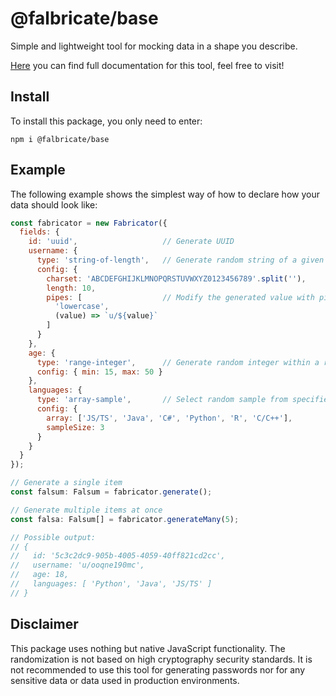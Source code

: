 # @falbricate/base

Simple and lightweight tool for mocking data in a shape you describe.

[Here](https://vojtechpavlu.github.io/falbricate-base/) you can find full documentation for this tool,
feel free to visit!

## Install

To install this package, you only need to enter:

```shell
npm i @falbricate/base
```

## Example

The following example shows the simplest way of how to declare how your
data should look like:

```javascript
const fabricator = new Fabricator({
  fields: {
    id: 'uuid',                   // Generate UUID
    username: {
      type: 'string-of-length',   // Generate random string of a given length
      config: {
        charset: 'ABCDEFGHIJKLMNOPQRSTUVWXYZ0123456789'.split(''),
        length: 10,
        pipes: [                  // Modify the generated value with pipes
          'lowercase',
          (value) => `u/${value}`
        ]
      }
    },
    age: {
      type: 'range-integer',      // Generate random integer within a range
      config: { min: 15, max: 50 }
    },
    languages: {
      type: 'array-sample',       // Select random sample from specified list
      config: {
        array: ['JS/TS', 'Java', 'C#', 'Python', 'R', 'C/C++'],
        sampleSize: 3
      }
    }
  }
});

// Generate a single item
const falsum: Falsum = fabricator.generate();

// Generate multiple items at once
const falsa: Falsum[] = fabricator.generateMany(5);

// Possible output:
// { 
//   id: '5c3c2dc9-905b-4005-4059-40ff821cd2cc', 
//   username: 'u/ooqne190mc', 
//   age: 18, 
//   languages: [ 'Python', 'Java', 'JS/TS' ]
// }
```

## Disclaimer

This package uses nothing but native JavaScript functionality. The randomization is
not based on high cryptography security standards. It is not recommended to use this
tool for generating passwords nor for any sensitive data or data used in production
environments.
